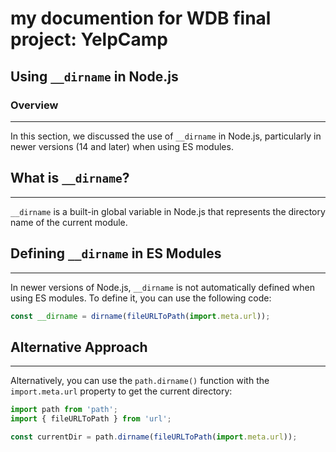 # my documention for WDB final project: YelpCamp

## Using `__dirname` in Node.js

### Overview

------------

In this section, we discussed the use of `__dirname` in Node.js, particularly in newer versions (14 and later) when using ES modules.

## What is `__dirname`?

------------------------

`__dirname` is a built-in global variable in Node.js that represents the directory name of the current module.

## Defining `__dirname` in ES Modules

--------------------------------------

In newer versions of Node.js, `__dirname` is not automatically defined when using ES modules. To define it, you can use the following code:

```javascript
const __dirname = dirname(fileURLToPath(import.meta.url));
```

## Alternative Approach

-------------------------

Alternatively, you can use the `path.dirname()` function with the `import.meta.url` property to get the current directory:

```javascript
import path from 'path';
import { fileURLToPath } from 'url';

const currentDir = path.dirname(fileURLToPath(import.meta.url));
```
